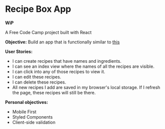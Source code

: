 # Recipe Box App
 
 **WiP**
 
A Free Code Camp project built with React

**Objective:** Build an app that is functionally similar to [this](https://codepen.io/freeCodeCamp/full/xVXWag)

**User Stories:**

* I can create recipes that have names and ingredients.
* I can see an index view where the names of all the recipes are visible.
* I can click into any of those recipes to view it.
* I can edit these recipes.
* I can delete these recipes.
* All new recipes I add are saved in my browser's local storage. If I refresh the page, these recipes will still be there.

**Personal objectives:**

* Mobile First
* Styled Components
* Client-side validation
